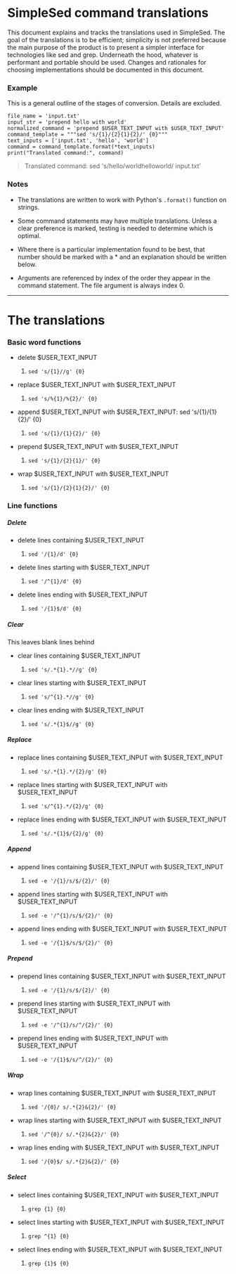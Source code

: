 # SimpleSed command translations

This document explains and tracks the translations used in SimpleSed. The goal of the translations is to be efficient; simplicity is not preferred because the main purpose of the product is to present a simpler interface for technologies like sed and grep. Underneath the hood, whatever is performant and portable should be used. Changes and rationales for choosing implementations should be documented in this document.

### Example
This is a general outline of the stages of conversion. Details are excluded.
```
file_name = 'input.txt'
input_str = 'prepend hello with world'
normalized_command = 'prepend $USER_TEXT_INPUT with $USER_TEXT_INPUT'
command_template = """sed 's/{1}/{2}{1}{2}/' {0}"""
text_inputs = ['input.txt', 'hello', 'world']
command = command_template.format(*text_inputs)
print("Translated command:", command)
```
> Translated command: sed 's/hello/worldhelloworld/ input.txt' 

### Notes

- The translations are written to work with Python's `.format()` function on strings.

- Some command statements may have multiple translations. Unless a clear preference is marked, testing is needed to determine which is optimal.

- Where there is a particular implementation found to be best, that number should be marked with a * and an explanation should be written below.

- Arguments are referenced by index of the order they appear in the command statement. The file argument is always index 0.


***
# The translations

### Basic word functions

- delete $USER_TEXT_INPUT
  1. `sed 's/{1}//g' {0}`

- replace $USER_TEXT_INPUT with $USER_TEXT_INPUT
  1. `sed 's/%{1}/%{2}/' {0}`

- append $USER_TEXT_INPUT with $USER_TEXT_INPUT: sed 's/{1}/{1}{2}/' {0}
  1. `sed 's/{1}/{1}{2}/' {0}`

- prepend $USER_TEXT_INPUT with $USER_TEXT_INPUT
  1. `sed 's/{1}/{2}{1}/' {0}`

- wrap $USER_TEXT_INPUT with $USER_TEXT_INPUT
  1. `sed 's/{1}/{2}{1}{2}/' {0}`

### Line functions

##### Delete

- delete lines containing $USER_TEXT_INPUT
  1. `sed '/{1}/d' {0}`

- delete lines starting with $USER_TEXT_INPUT
  1. `sed '/^{1}/d' {0}`

- delete lines ending with $USER_TEXT_INPUT
  1. `sed '/{1}$/d' {0}`

##### Clear
This leaves blank lines behind

- clear lines containing $USER_TEXT_INPUT
  1. `sed 's/.*{1}.*//g' {0}`

- clear lines starting with $USER_TEXT_INPUT
  1. `sed 's/^{1}.*//g' {0}`

- clear lines ending with $USER_TEXT_INPUT
  1. `sed 's/.*{1}$//g' {0}`


##### Replace

- replace lines containing $USER_TEXT_INPUT with $USER_TEXT_INPUT
  1. `sed 's/.*{1}.*/{2}/g' {0}`


- replace lines starting with $USER_TEXT_INPUT with $USER_TEXT_INPUT
  1. `sed 's/^{1}.*/{2}/g' {0}`

- replace lines ending with $USER_TEXT_INPUT with $USER_TEXT_INPUT
  1. `sed 's/.*{1}$/{2}/g' {0}`


##### Append

- append lines containing $USER_TEXT_INPUT with $USER_TEXT_INPUT
  1. `sed -e '/{1}/s/$/{2}/' {0}`

- append lines starting with $USER_TEXT_INPUT with $USER_TEXT_INPUT
  1. `sed -e '/^{1}/s/$/{2}/' {0}`

- append lines ending with $USER_TEXT_INPUT with $USER_TEXT_INPUT
  1. `sed -e '/{1}$/s/$/{2}/' {0}`


##### Prepend

- prepend lines containing $USER_TEXT_INPUT with $USER_TEXT_INPUT
  1. `sed -e '/{1}/s/$/{2}/' {0}`

- prepend lines starting with $USER_TEXT_INPUT with $USER_TEXT_INPUT
  1. `sed -e '/^{1}/s/^/{2}/' {0}`

- prepend lines ending with $USER_TEXT_INPUT with $USER_TEXT_INPUT
  1. `sed -e '/{1}$/s/^/{2}/' {0}`


##### Wrap

- wrap lines containing $USER_TEXT_INPUT with $USER_TEXT_INPUT
  1. `sed '/{0}/ s/.*{2}&{2}/' {0}`

- wrap lines starting with $USER_TEXT_INPUT with $USER_TEXT_INPUT
  1. `sed '/^{0}/ s/.*{2}&{2}/' {0}`

- wrap lines ending with $USER_TEXT_INPUT with $USER_TEXT_INPUT
  1. `sed '/{0}$/ s/.*{2}&{2}/' {0}`


##### Select

- select lines containing $USER_TEXT_INPUT with $USER_TEXT_INPUT
  1. `grep {1} {0}`

- select lines starting with $USER_TEXT_INPUT with $USER_TEXT_INPUT
  1. `grep ^{1} {0}`

- select lines ending with $USER_TEXT_INPUT with $USER_TEXT_INPUT
  1. `grep {1}$ {0}`
